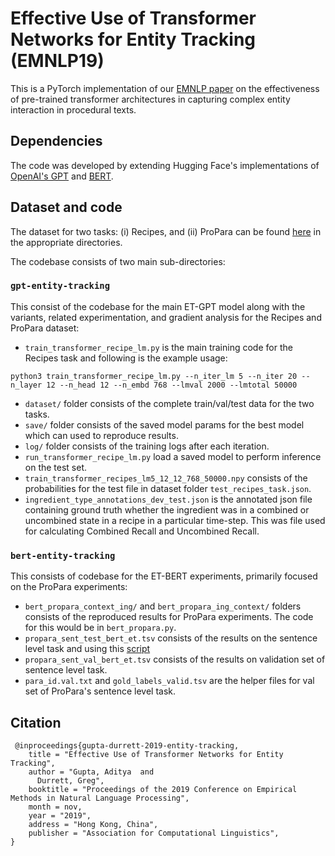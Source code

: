
# Effective Use of Transformer Networks for Entity Tracking (EMNLP19)

This is a PyTorch implementation of our [EMNLP paper]() on the effectiveness of pre-trained transformer architectures in capturing complex entity interaction in procedural texts. 

## Dependencies 

The code was developed by extending Hugging Face's implementations of [OpenAI's GPT](https://github.com/huggingface/pytorch-openai-transformer-lm) and [BERT](https://github.com/huggingface/transformers).

## Dataset and code
The dataset for two tasks: (i) Recipes, and (ii) ProPara can be found [here](https://drive.google.com/file/d/1Y9DUPSiabnBhSoPLLgmGsVE_Gf4if1az/view) in the appropriate directories.

The codebase consists of two main sub-directories:
### `gpt-entity-tracking`
This consist of the codebase for the main ET-GPT model along with the variants, related experimentation, and gradient analysis for the Recipes and ProPara dataset:
* `train_transformer_recipe_lm.py` is the main training code for the Recipes task and following is the example usage:
```
python3 train_transformer_recipe_lm.py --n_iter_lm 5 --n_iter 20 --n_layer 12 --n_head 12 --n_embd 768 --lmval 2000 --lmtotal 50000
```
* `dataset/` folder consists of the complete train/val/test data for the two tasks.
* `save/` folder consists of the saved model params for the best model which can used to reproduce results.
* `log/` folder consists of the training logs after each iteration.
* `run_transformer_recipe_lm.py` load a saved model to perform inference on the test set.
* `train_transformer_recipes_lm5_12_12_768_50000.npy` consists of the probabilities for the test file in dataset folder `test_recipes_task.json`.
* `ingredient_type_annotations_dev_test.json` is the annotated json file containing ground truth whether the ingredient was in a combined or uncombined state in a recipe in a particular time-step. This was file used for calculating Combined Recall and Uncombined Recall.

### `bert-entity-tracking` 
This consists of codebase for the ET-BERT experiments, primarily focused on the ProPara experiments: 

* `bert_propara_context_ing/` and `bert_propara_ing_context/` folders consists of the reproduced results for ProPara experiments. The code for this would be in `bert_propara.py`. 
* `propara_sent_test_bert_et.tsv` consists of the results on the sentence level task and using this [script](https://github.com/allenai/propara/blob/master/propara/evaluation/evalQA.py)
* `propara_sent_val_bert_et.tsv` consists of the results on validation set of sentence level task.
* `para_id.val.txt` and `gold_labels_valid.tsv` are the helper files for val set of ProPara's sentence level task.

## Citation
```
 @inproceedings{gupta-durrett-2019-entity-tracking,
    title = "Effective Use of Transformer Networks for Entity Tracking",
    author = "Gupta, Aditya  and
      Durrett, Greg",
    booktitle = "Proceedings of the 2019 Conference on Empirical Methods in Natural Language Processing",
    month = nov,
    year = "2019",
    address = "Hong Kong, China",
    publisher = "Association for Computational Linguistics",
}
```
